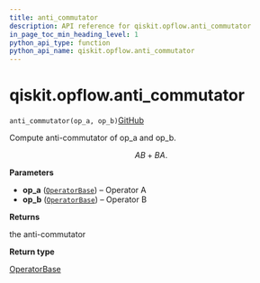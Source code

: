 ```yaml
---
title: anti_commutator
description: API reference for qiskit.opflow.anti_commutator
in_page_toc_min_heading_level: 1
python_api_type: function
python_api_name: qiskit.opflow.anti_commutator
---
```


# qiskit.opflow\.anti\_commutator

<span id="qiskit.opflow.anti_commutator" />

`anti_commutator(op_a, op_b)`[GitHub](https://github.com/qiskit/qiskit/tree/stable/0.22/qiskit/opflow/utils.py "view source code")

Compute anti-commutator of op\_a and op\_b.

$$
AB + BA.
$$

**Parameters**

*   **op\_a** ([`OperatorBase`](qiskit.opflow.OperatorBase "qiskit.opflow.operator_base.OperatorBase")) – Operator A
*   **op\_b** ([`OperatorBase`](qiskit.opflow.OperatorBase "qiskit.opflow.operator_base.OperatorBase")) – Operator B

**Returns**

the anti-commutator

**Return type**

[OperatorBase](qiskit.opflow.OperatorBase "qiskit.opflow.OperatorBase")

